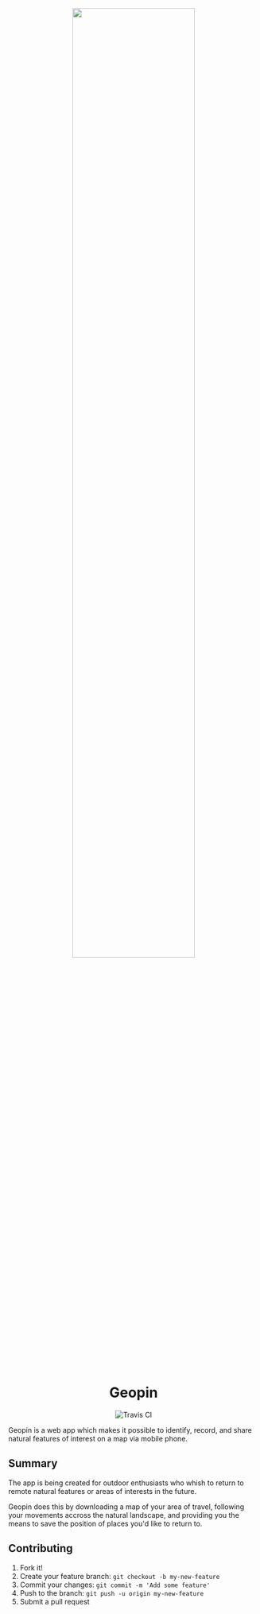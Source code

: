 <div align="center">
	<img src="http://rawgit.com/Geopin/geopin/master/imgs/logo.png" width="70%" />
</div>

<h1 align="center">Geopin</h1>

<div align="center" style="width=70%">
  <img src="https://travis-ci.org/Geopin/geopin.svg?branch=master" alt="Travis CI">
</div>


Geopin is a web app which makes it possible to identify, record, and share natural features of interest on a map via mobile phone.

## Summary
The app is being created for outdoor enthusiasts who whish to return to remote natural features or areas of interests in the future. 

Geopin does this by downloading a map of your area of travel, following your movements accross the natural landscape, and providing you the means to save the position of places you'd like to return to.

## Contributing

1. Fork it!
2. Create your feature branch: `git checkout -b my-new-feature`
3. Commit your changes: `git commit -m 'Add some feature'`
4. Push to the branch: `git push -u origin my-new-feature`
5. Submit a pull request